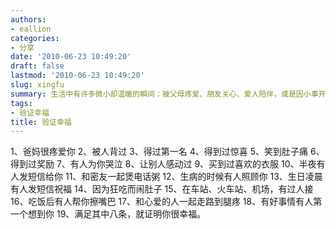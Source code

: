 ```yaml
---
authors:
- eallion
categories:
- 分享
date: '2010-06-23 10:49:20'
draft: false
lastmod: '2010-06-23 10:49:20'
slug: xingfu
summary: 生活中有许多微小却温暖的瞬间：被父母疼爱、朋友关心、爱人陪伴，或是因小事开怀大笑、因成就获得认可。这些点滴汇聚成幸福的证明，满足八条便已足够！
tags:
- 验证幸福
title: 验证幸福
---
```

1、爸妈很疼爱你
2、被人背过
3、得过第一名
4、得到过惊喜
5、笑到肚子痛
6、得到过奖励
7、有人为你哭泣
8、让别人感动过
9、买到过喜欢的衣服
10、半夜有人发短信给你
11、和密友一起煲电话粥
12、生病的时候有人照顾你
13、生日凌晨有人发短信祝福
14、因为狂吃而闹肚子
15、在车站、火车站、机场，有过人接
16、吃饭后有人帮你擦嘴巴
17、和心爱的人一起走路到腿疼
18、有好事情有人第一个想到你
19、满足其中八条，就证明你很幸福。